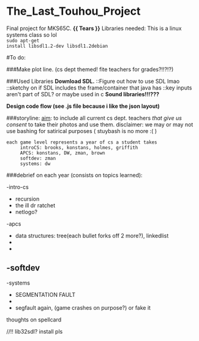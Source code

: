 The_Last_Touhou_Project
=======================

Final project for MKS65C. **{{ Tears }}**
Libraries needed:
This is a linux systems class so lol<br>
<code>sudo apt-get install libsdl1.2-dev libsdl1.2debian</code>

#To do:

###Make plot line. (cs dept themed! fite teachers for grades?!!?!?)

###Used Libraries
**Download SDL.**
::Figure out how to use SDL lmao 
::sketchy on if SDL includes the frame/container that java has 
::key inputs aren't part of SDL? or maybe used in c 
**Sound libraries!!!???**

**Design code flow (see .js file because i like the json layout)**

###storyline:
	<u>aim</u>: to include all current cs dept. teachers
	<i>that give us consent</i> to take their photos and
	use them.
	   disclaimer: we may or may not use bashing for 
	   satirical purposes ( stuybash is no more :( )
	
	each game level represents a year of cs a student takes
	     introCS: brooks, konstans, holmes, griffith
	     APCS: konstans, DW, zman, brown
	     softdev: zman
	     systems: dw

###debrief on each year (consists on topics learned):

-intro-cs
- recursion
- the ill dr ratchet
- netlogo?

-apcs
- data structures: tree(each bullet forks off 2 more?), linkedlist
- 
-

-softdev
- 

-systems
- SEGMENTATION FAULT
- 
- segfault again, (game crashes on purpose?) or fake it


thoughts on spellcard

//!! lib32sdl? install pls